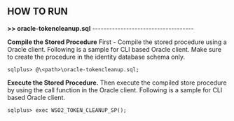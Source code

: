 ## **HOW TO RUN**

**>> oracle-tokencleanup.sql**
\------------------------------------


**Compile the Stored Procedure**
First - Compile the stored procedure using a Oracle client. Following is a sample for CLI based Oracle client.
Make sure to create the procedure in the identity database schema only.

```
sqlplus> @\<path>\oracle-tokencleanup.sql;
```

**Execute the Stored Procedure.**
Then execute the compiled store procedure by using the call function in the Oracle client. Following is a sample for CLI based Oracle client.

```
sqlplus> exec WSO2_TOKEN_CLEANUP_SP();
```